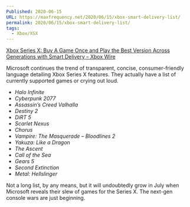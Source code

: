 ```yaml
---
Published: 2020-06-15
URL: https://maxfrequency.net/2020/06/15/xbox-smart-delivery-list/
permalink: 2020/06/15/xbox-smart-delivery-list/
tags:
  - Xbox/XSX
---
```

[Xbox Series X: Buy A Game Once and Play the Best Version Across Generations with Smart Delivery – Xbox Wire](https://news.xbox.com/en-us/2020/06/15/what-is-smart-delivery-xbox-series-x/)

Microsoft continues the trend of transparent, concise, consumer-friendly language detailing Xbox Series X features. They actually have a list of currently supported games or crying out loud.

- *Halo Infinite* 
- *Cyberpunk 2077* 
- *Assassin’s Creed Valhalla* 
- *Destiny 2* 
- *DiRT 5* 
- *Scarlet Nexus* 
- *Chorus* 
- *Vampire: The Masquerade – Bloodlines 2* 
- *Yakuza: Like a Dragon* 
- *The Ascent* 
- *Call of the Sea* 
- *Gears 5* 
- *Second Extinction* 
- *Metal: Hellslinger* 

Not a long list, by any means, but it will undoubtedly grow in July when Microsoft reveals their slew of games for the Series X. The next-gen console wars are just beginning.